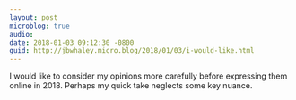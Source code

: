 ```yaml
---
layout: post
microblog: true
audio: 
date: 2018-01-03 09:12:30 -0800
guid: http://jbwhaley.micro.blog/2018/01/03/i-would-like.html
---
```

I would like to consider my opinions more carefully before expressing them online in 2018. Perhaps my quick take neglects some key nuance.

